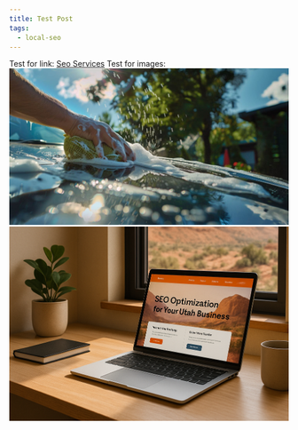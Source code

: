 ```yaml
---
title: Test Post
tags:
  - local-seo
---
```

Test for link: [Seo Services](orem-utah-seo-services-for-small-businesses-at-affordable-rates.md)
Test for images:
![carwash](../media/carwash.jpg)
![](../media/Web%20Design%20for%20Utah%20with%20SEO%20Optimization%20copy.png)


